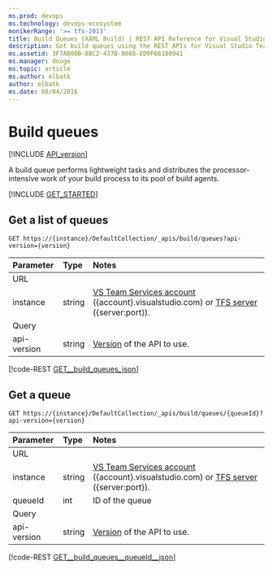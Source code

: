 ```yaml
---
ms.prod: devops
ms.technology: devops-ecosystem
monikerRange: '>= tfs-2013'
title: Build Queues (XAML Build) | REST API Reference for Visual Studio Team Services and Team Foundation Server
description: Get build queues using the REST APIs for Visual Studio Team Services and Team Foundation Server.
ms.assetid: 3F7AB00B-8BC2-437B-8088-ED9F66180941
ms.manager: douge
ms.topic: article
ms.author: elbatk
author: elbatk
ms.date: 08/04/2016
---
```


# Build queues
[!INCLUDE [API_version](../_data/version.md)]

A build queue performs lightweight tasks and distributes the processor-intensive work of your build process to its pool of build agents.

[!INCLUDE [GET_STARTED](../_data/get-started.md)]

## Get a list of queues

```no-highlight
GET https://{instance}/DefaultCollection/_apis/build/queues?api-version={version}
```

| Parameter | Type   | Notes
|:----------|:-------|:------------
| URL
| instance  | string | [VS Team Services account](/integrate/get-started/rest/basics.md) ({account}.visualstudio.com) or [TFS server](/integrate/get-started/rest/basics.md) ({server:port}).
| Query
| api-version | string | [Version](../../concepts/rest-api-versioning.md) of the API to use.

[!code-REST [GET__build_queues_json](./_data/queues/GET__build_queues.json)]

## Get a queue

```no-highlight
GET https://{instance}/DefaultCollection/_apis/build/queues/{queueId}?api-version={version}
```

| Parameter | Type   | Notes
|:----------|:-------|:------------
| URL
| instance  | string | [VS Team Services account](/integrate/get-started/rest/basics.md) ({account}.visualstudio.com) or [TFS server](/integrate/get-started/rest/basics.md) ({server:port}).
| queueId   | int    | ID of the queue
| Query
| api-version | string | [Version](../../concepts/rest-api-versioning.md) of the API to use.

[!code-REST [GET__build_queues__queueId__json](./_data/queues/GET__build_queues__queueId_.json)]
